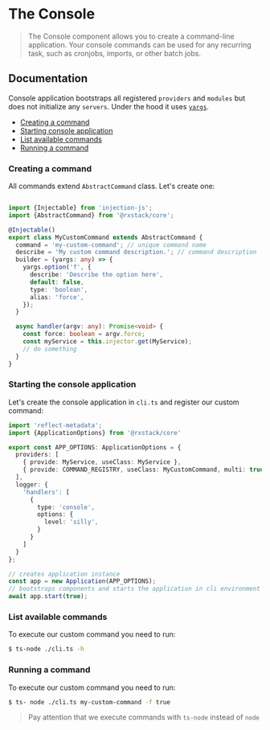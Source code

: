 # The Console

> The Console component allows you to create a command-line application. Your console commands can be used for
 any recurring task, such as cronjobs, imports, or other batch jobs. 
               
## Documentation
Console application bootstraps all registered `providers` and `modules` but does not initialize any `servers`.
Under the hood it uses [`yargs`](https://github.com/yargs/yargs).

* [Creating a command](#create-command)
* [Starting console application](#start-application)
* [List available commands](#list-commands)
* [Running a command](#run-command)

### <a name="create-command"></a>  Creating a command
All commands extend `AbstractCommand` class. Let's create one:

```typescript

import {Injectable} from 'injection-js';
import {AbstractCommand} from '@rxstack/core';

@Injectable()
export class MyCustomCommand extends AbstractCommand {
  command = 'my-custom-command'; // unique command name
  describe = 'My custom command description.'; // command description
  builder = (yargs: any) => {
    yargs.option('f', {
      describe: 'Describe the option here',
      default: false,
      type: 'boolean',
      alias: 'force',
    });
  }

  async handler(argv: any): Promise<void> {
    const force: boolean = argv.force;
    const myService = this.injector.get(MyService);
    // do something
  }
}

```

### <a name="start-application"></a>  Starting the console application
Let's create the console application in `cli.ts` and register our custom command:

```typescript
import 'reflect-metadata';
import {ApplicationOptions} from '@rxstack/core'

export const APP_OPTIONS: ApplicationOptions = {
  providers: [
    { provide: MyService, useClass: MyService },
    { provide: COMMAND_REGISTRY, useClass: MyCustomCommand, multi: true },
  ],
  logger: {
    'handlers': [
      {
        type: 'console',
        options: {
          level: 'silly',
        }
      }
    ]
  }
};

// creates application instance
const app = new Application(APP_OPTIONS);
// bootstraps components and starts the application in cli environment
await app.start(true);
```

### <a name="list-commands"></a>  List available commands

To execute our custom command you need to run: 

```bash
$ ts-node ./cli.ts -h
```

### <a name="run-command"></a>  Running a command
To execute our custom command you need to run: 

```bash
$ ts- node ./cli.ts my-custom-command -f true
```

> Pay attention that we execute commands with `ts-node` instead of `node`

